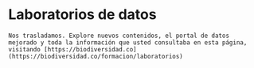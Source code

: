 # Laboratorios de datos

``` warning
Nos trasladamos. Explore nuevos contenidos, el portal de datos mejorado y toda la información que usted consultaba en esta página, visitando [https://biodiversidad.co](https://biodiversidad.co/formacion/laboratorios)
```
